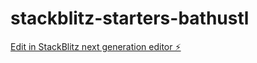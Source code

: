 # stackblitz-starters-bathustl

[Edit in StackBlitz next generation editor ⚡️](https://stackblitz.com/~/github.com/phinshen/stackblitz-starters-bathustl)